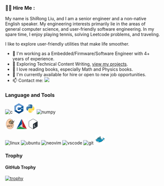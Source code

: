 ### 👨‍💻   Hire Me :

My name is ShiRong Liu, and I am a senior engineer and a non-native English speaker. My engineering interests primarily lie in the areas of general computer science, and user-friendly software engineering. In my spare time, I enjoy playing tennis, solving Leetcode problems, and traveling.

I like to explore user-friendly utilities that make life smoother.

- 🔭 I'm working as a Embedded/Firmware/Software Engineer with 4+ years of experience.
- 🌱 Exploring Technical Content Writing, [view my projects](https://stackoverflow.com/users/10778476/shelton-liu).
- 📖 I love reading books, especially Math and Physics books.
- 💼 I'm currently available for hire or open to new job opportunities.
- 📫 Contact me: <a target="_blank"
href="mailto:s041978@hotmail.com"><img
src="https://img.shields.io/badge/-Hotmail-D14836?style=for-the-badge&logo=Hotmail&logoColor=white"></img></a>




### Language and Tools
<img alt="c" width="33px" src="https://cdn.jsdelivr.net/gh/devicons/devicon/icons/c/c-original.svg" /> <img alt="cpp" width="33px" src="https://github.com/devicons/devicon/blob/master/icons/cplusplus/cplusplus-original.svg" /> <img alt="python" width="33px" src="https://github.com/devicons/devicon/blob/master/icons/python/python-original.svg" /> <img alt="numpy" width="33px" src="https://cdn.jsdelivr.net/gh/devicons/devicon/icons/numpy/numpy-original.svg" />
<br>

<img alt="gcc" width="33px" src="https://github.com/devicons/devicon/blob/master/icons/gcc/gcc-original.svg" /> <img alt="cmake" width="33px" src="https://github.com/devicons/devicon/blob/master/icons/cmake/cmake-original.svg" /> <img alt="bash" width="33px" src="https://github.com/devicons/devicon/blob/master/icons/bash/bash-plain.svg" />
<br>

<img alt="linux" width="33px" src="https://cdn.jsdelivr.net/gh/devicons/devicon/icons/linux/linux-original.svg" /> <img alt="ubuntu" width="33px" src="https://cdn.jsdelivr.net/gh/devicons/devicon/icons/ubuntu/ubuntu-original.svg" /> <img alt="neovim" width="33px" src="https://cdn.jsdelivr.net/gh/devicons/devicon/icons/neovim/neovim-original.svg" /> <img alt="vscode" width="33px" src="https://cdn.jsdelivr.net/gh/devicons/devicon/icons/vscode/vscode-original.svg" /> <img alt="git" width="33px" src="https://cdn.jsdelivr.net/gh/devicons/devicon/icons/git/git-plain.svg" /> <img alt="docker" width="33px" src="https://github.com/devicons/devicon/blob/master/icons/docker/docker-original.svg" />
<br>

### Trophy

#### GitHub Trophy
[![trophy](https://github-profile-trophy.vercel.app/?username=s311354&theme=onedark)](https://github.com/ryo-ma/github-profile-trophy)
